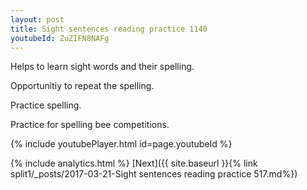 ```yaml
---
layout: post
title: Sight sentences reading practice 1140
youtubeId: ZuZIFN8NAFg
---
```

 
 
Helps to learn sight words and their spelling.

Opportunitiy to repeat the spelling. 

Practice spelling. 
 
Practice for spelling bee competitions. 
 
{% include youtubePlayer.html id=page.youtubeId %}
 
 
{% include analytics.html %} 
[Next]({{ site.baseurl }}{% link  split1/_posts/2017-03-21-Sight sentences reading practice 517.md%})
 
